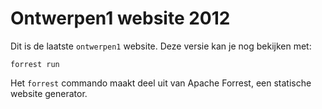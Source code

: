 # Ontwerpen1 website 2012

Dit is de laatste `ontwerpen1` website.
Deze versie kan je nog bekijken met:

~~~~
forrest run
~~~~

Het `forrest` commando maakt deel uit van Apache Forrest, een statische website generator.

